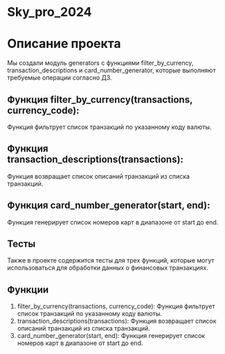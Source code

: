 ﻿# Sky_pro_2024
# Описание проекта

Мы создали модуль generators с функциями filter_by_currency, transaction_descriptions и card_number_generator, которые выполняют требуемые операции согласно  ДЗ.

## Функция filter_by_currency(transactions, currency_code): 
Функция фильтрует список транзакций по указанному коду валюты.

## Функция transaction_descriptions(transactions):
Функция возвращает список описаний транзакций из списка транзакций.

## Функция card_number_generator(start, end): 
Функция генерирует список номеров карт в диапазоне от start до end.

## Тесты

Также в проекте содержится тесты для трех функций,
которые могут использоваться для обработки данных о финансовых транзакциях.

## Функции

1. filter_by_currency(transactions, currency_code): 
   Функция фильтрует список транзакций по указанному коду валюты.
2. transaction_descriptions(transactions): 
   Функция возвращает список описаний транзакций из списка транзакций.
3. card_number_generator(start, end): 
   Функция генерирует список номеров карт в диапазоне от start до end.


